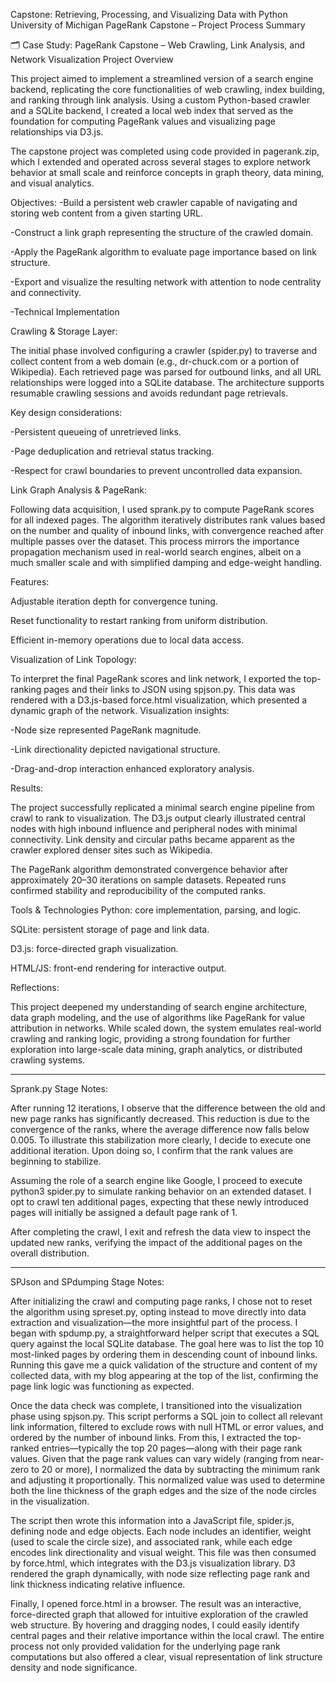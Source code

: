Capstone: Retrieving, Processing, and Visualizing Data with Python University of Michigan PageRank Capstone – Project Process Summary

🗂 Case Study: PageRank Capstone – Web Crawling, Link Analysis, and Network Visualization Project Overview 

This project aimed to implement a streamlined version of a search engine backend, replicating the core functionalities of web crawling, index building, and ranking through link analysis. Using a custom Python-based crawler and a SQLite backend, I created a local web index that served as the foundation for computing PageRank values and visualizing page relationships via D3.js.

The capstone project was completed using code provided in pagerank.zip, which I extended and operated across several stages to explore network behavior at small scale and reinforce concepts in graph theory, data mining, and visual analytics.

Objectives:
-Build a persistent web crawler capable of navigating and storing web content from a given starting URL.

-Construct a link graph representing the structure of the crawled domain.

-Apply the PageRank algorithm to evaluate page importance based on link structure.

-Export and visualize the resulting network with attention to node centrality and connectivity.

-Technical Implementation

Crawling & Storage Layer:


The initial phase involved configuring a crawler (spider.py) to traverse and collect content from a web domain (e.g., dr-chuck.com or a portion of Wikipedia). Each retrieved page was parsed for outbound links, and all URL relationships were logged into a SQLite database. The architecture supports resumable crawling sessions and avoids redundant page retrievals.


Key design considerations:

-Persistent queueing of unretrieved links.

-Page deduplication and retrieval status tracking.

-Respect for crawl boundaries to prevent uncontrolled data expansion.

Link Graph Analysis & PageRank:


 Following data acquisition, I used sprank.py to compute PageRank scores for all indexed pages. The algorithm iteratively distributes rank values based on the number and quality of inbound links, with convergence reached after multiple passes over the dataset.
This process mirrors the importance propagation mechanism used in real-world search engines, albeit on a much smaller scale and with simplified damping and edge-weight handling.

Features:

Adjustable iteration depth for convergence tuning.

Reset functionality to restart ranking from uniform distribution.

Efficient in-memory operations due to local data access.

Visualization of Link Topology:


To interpret the final PageRank scores and link network, I exported the top-ranking pages and their links to JSON using spjson.py. This data was rendered with a D3.js-based force.html visualization, which presented a dynamic graph of the network.
Visualization insights:



-Node size represented PageRank magnitude.

-Link directionality depicted navigational structure.

-Drag-and-drop interaction enhanced exploratory analysis.


Results:


 The project successfully replicated a minimal search engine pipeline from crawl to rank to visualization. The D3.js output clearly illustrated central nodes with high inbound influence and peripheral nodes with minimal connectivity. Link density and circular paths became apparent as the crawler explored denser sites such as Wikipedia.

The PageRank algorithm demonstrated convergence behavior after approximately 20–30 iterations on sample datasets. Repeated runs confirmed stability and reproducibility of the computed ranks.

Tools & Technologies Python: core implementation, parsing, and logic.

SQLite: persistent storage of page and link data.

D3.js: force-directed graph visualization.

HTML/JS: front-end rendering for interactive output.


Reflections:


 This project deepened my understanding of search engine architecture, data graph modeling, and the use of algorithms like PageRank for value attribution in networks. While scaled down, the system emulates real-world crawling and ranking logic, providing a strong foundation for further exploration into large-scale data mining, graph analytics, or distributed crawling systems.


________________________________________________________________________________________________________________________________________________________________________________________________________________________________________________________________________________________________________________________________

Sprank.py Stage Notes:

After running 12 iterations, I observe that the difference between the old and new page ranks has significantly decreased. This reduction is due to the convergence of the ranks, where the average difference now falls below 0.005. To illustrate this stabilization more clearly, I decide to execute one additional iteration. Upon doing so, I confirm that the rank values are beginning to stabilize.

Assuming the role of a search engine like Google, I proceed to execute python3 spider.py to simulate ranking behavior on an extended dataset. I opt to crawl ten additional pages, expecting that these newly introduced pages will initially be assigned a default page rank of 1.

After completing the crawl, I exit and refresh the data view to inspect the updated new ranks, verifying the impact of the additional pages on the overall distribution.
________________________________________________________________________________________________________________________________________________________________________________________________________________________________________________________________________________________________________________________________

SPJson and SPdumping Stage Notes:

After initializing the crawl and computing page ranks, I chose not to reset the algorithm using spreset.py, opting instead to move directly into data extraction and visualization—the more insightful part of the process. I began with spdump.py, a straightforward helper script that executes a SQL query against the local SQLite database. The goal here was to list the top 10 most-linked pages by ordering them in descending count of inbound links. Running this gave me a quick validation of the structure and content of my collected data, with my blog appearing at the top of the list, confirming the page link logic was functioning as expected.

Once the data check was complete, I transitioned into the visualization phase using spjson.py. This script performs a SQL join to collect all relevant link information, filtered to exclude rows with null HTML or error values, and ordered by the number of inbound links. From this, I extracted the top-ranked entries—typically the top 20 pages—along with their page rank values. Given that the page rank values can vary widely (ranging from near-zero to 20 or more), I normalized the data by subtracting the minimum rank and adjusting it proportionally. This normalized value was used to determine both the line thickness of the graph edges and the size of the node circles in the visualization.

The script then wrote this information into a JavaScript file, spider.js, defining node and edge objects. Each node includes an identifier, weight (used to scale the circle size), and associated rank, while each edge encodes link directionality and visual weight. This file was then consumed by force.html, which integrates with the D3.js visualization library. D3 rendered the graph dynamically, with node size reflecting page rank and link thickness indicating relative influence.

Finally, I opened force.html in a browser. The result was an interactive, force-directed graph that allowed for intuitive exploration of the crawled web structure. By hovering and dragging nodes, I could easily identify central pages and their relative importance within the local crawl. The entire process not only provided validation for the underlying page rank computations but also offered a clear, visual representation of link structure density and node significance.
